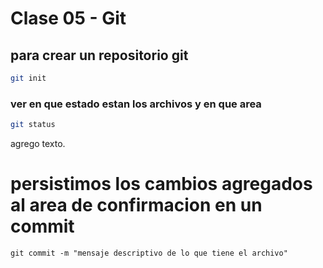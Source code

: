 # Clase 05  - Git

## para crear un repositorio git

```sh
git init
```

### ver en que estado estan los archivos y en que area

```sh
git status
```

agrego texto.

# persistimos los cambios agregados al area de confirmacion en un commit

```
git commit -m "mensaje descriptivo de lo que tiene el archivo"

